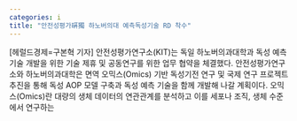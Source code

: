 ```yaml
---
categories: i
title: "안전성평가硏獨 하노버의대 예측독성기술 RD 착수"
---
```

[헤럴드경제=구본혁 기자] 안전성평가연구소(KIT)는 독일 하노버의과대학과 독성 예측 기술 개발을 위한 기술 제휴 및 공동연구를 위한 업무 협약을 체결했다. 안전성평가연구소와 하노버의과대학은 면역 오믹스(Omics) 기반 독성기전 연구 및 국제 연구 프로젝트 추진을 통해 독성 AOP 모델 구축과 독성 예측 기술을 함께 개발해 나갈 계획이다. 오믹스(Omics)란 대량의 생체 데이터의 연관관계를 분석하고 이를 세포나 조직, 생체 수준에서 연구하는